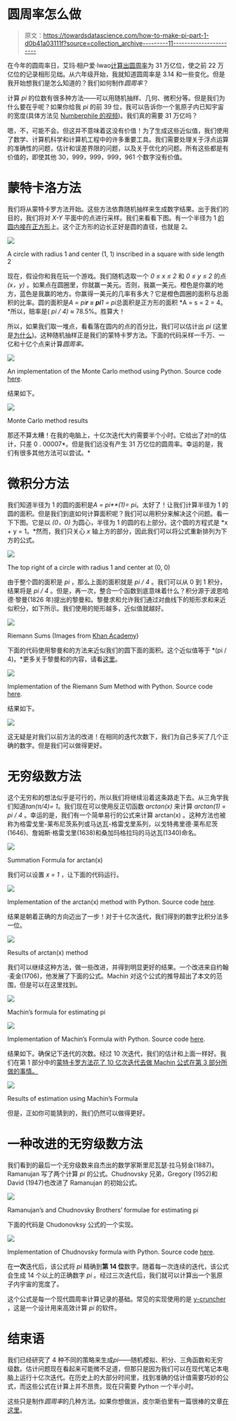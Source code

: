# 圆周率怎么做

> 原文：<https://towardsdatascience.com/how-to-make-pi-part-1-d0b41a03111f?source=collection_archive---------11----------------------->

在今年的圆周率日，艾玛·相户爱·Iwao[计算出圆周率](https://www.theverge.com/2019/3/14/18265358/pi-calculation-record-31-trillion-google)为 31 万亿位，使之前 22 万亿位的记录相形见绌。从六年级开始，我就知道圆周率是 3.14 和一些变化。但是我开始想我们是怎么知道的？我们如何制作*圆周率*？

计算 *pi* 的位数有很多种方法——可以用随机抽样、几何、微积分等。但是我们为什么要在乎呢？如果你给我 *pi* 的前 39 位，我可以告诉你一个氢原子内已知宇宙的宽度(具体方法见 [Numberphile 的视频](https://www.youtube.com/watch?v=FpyrF_Ci2TQ))。我们真的需要 31 万亿吗？

嗯，不，可能不会。但这并不意味着这没有价值！为了生成这些近似值，我们使用了数学、计算机科学和计算机工程中的许多重要工具。我们需要处理关于浮点运算的准确性的问题，估计和误差界限的问题，以及关于优化的问题。所有这些都是有价值的，即使其他 30，999，999，999，961 个数字没有价值。

# 蒙特卡洛方法

我们将从蒙特卡罗方法开始。这些方法依靠随机抽样来生成数字结果。出于我们的目的，我们将对 *X-Y* 平面中的点进行采样。我们来看看下图。有一个半径为 1 [的圆内接在正方形](https://en.wikipedia.org/wiki/Inscribed_figure)上。这个正方形的边长正好是圆的直径，也就是 2。

![](img/784875ac25923c35c848104777a9a892.png)

A circle with radius 1 and center (1, 1) inscribed in a square with side length 2

现在，假设你和我在玩一个游戏。我们随机选取一个 *0 ≤ x ≤ 2* 和 *0 ≤ y ≤ 2* 的点 *(x，y)* 。如果点在圆圈里，你就赢一美元。否则，我赢一美元。橙色是你赢的地方，蓝色是我赢的地方。你赢得一美元的几率有多大？它是橙色圆圈的面积与总面积的比率。圆的面积是*A = pi**r = pi**1 = pi*总面积是正方形的面积 *A = s = 2 = 4。*所以，赔率是( *pi / 4)* ≈ 78.5%。胜算大！

所以，如果我们取一堆点，看看落在圆内的点的百分比，我们可以估计出 *pi* (这里是[为什么](https://www.khanacademy.org/math/statistics-probability/random-variables-stats-library/expected-value-lib/v/law-of-large-numbers))。这种随机抽样正是我们的蒙特卡罗方法。下面的代码采样一千万、一亿和十亿个点来计算*圆周率。*

![](img/ae87e25752fb8a3943d476def2c355ab.png)

An implementation of the Monte Carlo method using Python. Source code [here](https://github.com/andrewjoliver/estimating-pi/blob/master/monte-carlo.py).

结果如下。

![](img/99ff3a5c6d01135f477d446cb5c362d1.png)

Monte Carlo method results

那还不算太糟！在我的电脑上，十亿次迭代大约需要半个小时。它给出了对π的估计，只差 0 . 00007*。但是我们远没有产生 31 万亿位的圆周率。幸运的是，我们有很多其他方法可以尝试。*

# 微积分方法

我们知道半径为 1 的圆的面积是*A = pi**(1)= pi*。太好了！让我们计算半径为 1 的圆的面积。但是我们到底如何计算面积呢？我们可以用积分来解决这个问题。看一下下图。它是以 *(0，0)* 为圆心，半径为 1 的圆的右上部分。这个圆的方程式是 *x + y = 1。*然而，我们只关心 *x* 轴上方的部分，因此我们可以将公式重新排列为下方的公式。

![](img/59e290215c4f897e0473c258e39292c5.png)

The top right of a circle with radius 1 and center at (0, 0)

由于整个圆的面积是 *pi* ，那么上面的面积就是 *pi / 4* 。我们可以从 0 到 1 积分，结果将是 *pi / 4* 。但是，再一次，整合一个函数到底意味着什么？积分源于波恩哈德·黎曼(1826 年)提出的黎曼和。黎曼求和允许我们通过对曲线下的矩形求和来近似积分，如下所示。我们使用的矩形越多，近似值就越好。

![](img/6102854cccf3934690e1de0ad71a59d1.png)

Riemann Sums (Images from [Khan Academy](https://www.khanacademy.org/math/ap-calculus-ab/ab-integration-new/ab-6-2/a/left-and-right-riemann-sums))

下面的代码使用黎曼和的方法来近似我们的圆下面的面积。这个近似值等于 *(pi / 4)。*更多关于黎曼和的内容，请看[这里](https://www.khanacademy.org/math/ap-calculus-ab/ab-integration-new/ab-6-2/v/midpoint-sums)。

![](img/eec89ed562699c9255d27a5ff9a5ab35.png)

Implementation of the Riemann Sum Method with Python. Source code [here](https://github.com/andrewjoliver/estimating-pi/blob/master/riemann-sums.py).

结果如下。

![](img/5b752c493cd74432a5c394cc7038376b.png)

这无疑是对我们以前方法的改进！在相同的迭代次数下，我们为自己多买了几个正确的数字。但是我们可以做得更好。

# 无穷级数方法

这个无穷和的想法似乎是可行的，所以我们将继续沿着这条路走下去。从三角学我们知道*tan(π/4)= 1*。我们现在可以使用反正切函数 *arctan(x)* 来计算 *arctan(1) = pi / 4* 。幸运的是，我们有一个简单易行的公式来计算 arctan(x) 。这种方法也被称为格雷戈里-莱布尼茨系列或马达瓦-格雷戈里系列，以戈特弗里德·莱布尼茨(1646)、詹姆斯·格雷戈里(1638)和桑加玛格拉玛的马达瓦(1340)命名。

![](img/69202ba3b88995afb91d2b77fd6f1087.png)

Summation Formula for arctan(x)

我们可以设置 *x = 1* ，让下面的代码运行。

![](img/a23241fc8401433f998520559feb0495.png)

Implementation of the arctan(x) method with Python. Source code [here](https://github.com/andrewjoliver/estimating-pi/blob/master/geometry.py).

结果是朝着正确的方向迈出了一步！对于十亿次迭代，我们得到的数字比积分法多一位。

![](img/b1158788e3c923b65a9818fea0e125e5.png)

Results of arctan(x) method

我们可以继续这种方法，做一些改进，并得到明显更好的结果。一个改进来自约翰·麦金(1706)，他发展了下面的公式。Machin 对这个公式的推导超出了本文的范围，但是可以在这里找到。

![](img/940d6278b5c78228d315ccd1e7b8ee6d.png)

Machin’s formula for estimating pi

![](img/bb234a16a98722bfbc6a01beafaf0cdc.png)

Implementation of Machin’s Formula with Python. Source code [here](https://github.com/andrewjoliver/estimating-pi/blob/master/geometry.py).

结果如下。确保记下迭代的次数。经过 10 次迭代，我们的估计和上面一样好。我们在第 1 部分中的[蒙特卡罗方法花了 10 亿次迭代去做 Machin 公式在第 3 部分所做的事情。](https://medium.com/@andrewjoliver3/how-to-make-pi-part-1-d0b41a03111f)

![](img/65db094a831a00d5a22a9d666b6f8ecb.png)

Results of estimation using Machin’s Formula

但是，正如你可能猜到的，我们仍然可以做得更好。

# 一种改进的无穷级数方法

我们看到的最后一个无穷级数来自杰出的数学家斯里尼瓦瑟·拉马努金(1887)。Ramanujan 写了两个计算 *pi* 的公式。Chudnovsky 兄弟，Gregory (1952)和 David (1947)也改进了 Ramanujan 的初始公式。

![](img/b34f17674d808d0bdbf7e2aa0fc67573.png)

Ramanujan’s and Chudnovsky Brothers’ formulae for estimating pi

下面的代码是 Chudonovksy 公式的一个实现。

![](img/37d5cca7afac94742daff344ff08d5e2.png)

Implementation of Chudnovsky formula with Python. Source code [here](https://github.com/andrewjoliver/estimating-pi/blob/master/series.py).

在**一次**迭代后，该公式将 *pi* 精确到**第 14 位**数字。随着每一次连续的迭代，该公式会生成 14 个以上的正确数字 *pi* 。经过三次迭代后，我们就可以计算出一个氢原子内宇宙的宽度了。

这个公式是每一个现代圆周率计算记录的基础。常见的实现使用的是 [y-cruncher](http://www.numberworld.org/y-cruncher/) ，这是一个设计用来高效计算 *pi* 的软件。

# 结束语

我们已经研究了 4 种不同的策略来生成*pi*——随机模拟、积分、三角函数和无穷级数。估计问题现在看起来可能微不足道，但那只是因为我们可以在现代笔记本电脑上运行十亿次迭代。在历史上的大部分时间里，找到准确的估计值需要巧妙的公式，而这些公式在计算上并不昂贵。现在只需要 Python 一个半小时。

这些只是制作*圆周率*的几种方法。如果你想做派，皮尔斯伯里有一篇很棒的文章[在这里](https://www.pillsbury.com/everyday-eats/desserts/pies-tarts/how-to-make-pie)。